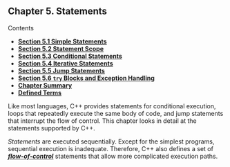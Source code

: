 <h2 id="filepos1230677">Chapter 5. Statements</h2>
<p>Contents</p><ul><li><strong><a href="054-5.1._simple_statements.html#filepos1233029">Section 5.1 Simple Statements</a></strong></li><li><strong><a href="055-5.2._statement_scope.html#filepos1244991">Section 5.2 Statement Scope</a></strong></li><li><strong><a href="056-5.3._conditional_statements.html#filepos1249036">Section 5.3 Conditional Statements</a></strong></li><li><strong><a href="057-5.4._iterative_statements.html#filepos1307896">Section 5.4 Iterative Statements</a></strong></li><li><strong><a href="058-5.5._jump_statements.html#filepos1350645">Section 5.5 Jump Statements</a></strong></li><li><strong><a href="059-5.6._try_blocks_and_exception_handling.html#filepos1368051">Section 5.6 <code>try</code> Blocks and Exception Handling</a></strong></li><li><strong><a href="060-chapter_summary.html#filepos1397254">Chapter Summary</a></strong></li><li><strong><a href="061-defined_terms.html#filepos1400388">Defined Terms</a></strong></li></ul>

<p>Like most languages, C++ provides statements for conditional execution, loops that repeatedly execute the same body of code, and jump statements that interrupt the flow of control. This chapter looks in detail at the statements supported by C++.</p>
<p><a id="filepos1232699"></a><em>Statements</em> are executed sequentially. Except for the simplest programs, sequential execution is inadequate. Therefore, C++ also defines a set of <strong><em><a href="061-defined_terms.html#filepos1406841" id="filepos1232873">flow-of-control</a></em></strong> statements that allow more complicated execution paths.</p>
